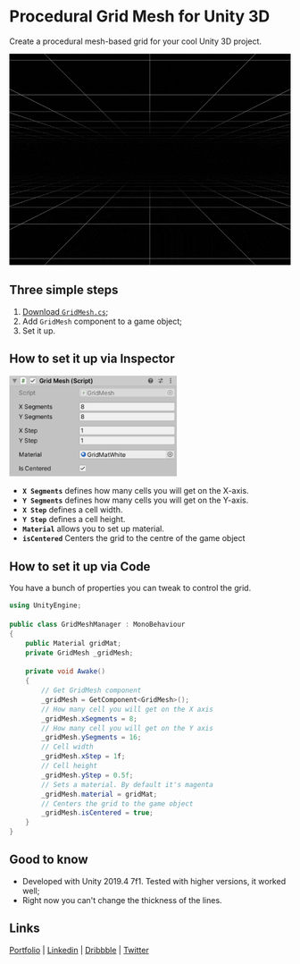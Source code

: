 # Procedural Grid Mesh for Unity 3D
Create a procedural mesh-based grid for your cool Unity 3D project.

<img src="Images/demo2.gif" width="600">

## Three simple steps
1. [Download `GridMesh.cs`](https://raw.githubusercontent.com/Volorf/Hover3D.js/master/hover3D.js);
2. Add `GridMesh` component to a game object;
3. Set it up.

## How to set it up via Inspector
<img src="Images/gridMeshUnityInspector.png" width="300">

* **`X Segments`** defines how many cells you will get on the X-axis.
* **`Y Segments`** defines how many cells you will get on the Y-axis.
* **`X Step`** defines a cell width.
* **`Y Step`** defines a cell height.
* **`Material`** allows you to set up material.
* **`isCentered`** Centers the grid to the centre of the game object

## How to set it up via Code
You have a bunch of properties you can tweak to control the grid.

```csharp
using UnityEngine;

public class GridMeshManager : MonoBehaviour
{
    public Material gridMat;
    private GridMesh _gridMesh;

    private void Awake() 
    {
        // Get GridMesh component
        _gridMesh = GetComponent<GridMesh>();
        // How many cell you will get on the X axis
        _gridMesh.xSegments = 8;
        // How many cell you will get on the Y axis
        _gridMesh.ySegments = 16;
        // Cell width
        _gridMesh.xStep = 1f;
        // Cell height
        _gridMesh.yStep = 0.5f;
        // Sets a material. By default it's magenta
        _gridMesh.material = gridMat;
        // Centers the grid to the game object
        _gridMesh.isCentered = true;
    }
}
```

## Good to know
* Developed with Unity 2019.4 7f1. Tested with higher versions, it worked well;
* Right now you can't change the thickness of the lines.

## Links
[Portfolio](https://olegfrolov.design/) | [Linkedin](https://www.linkedin.com/in/oleg-frolov-6a6a4752/) | [Dribbble](https://dribbble.com/Volorf) | [Twitter](https://www.twitter.com/volorf) 